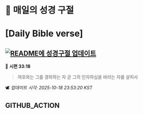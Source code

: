 # 🙏 매일의 성경 구절
# [Daily Bible verse]
## [![README에 성경구절 업데이트](https://github.com/DONGSUKA/first_test/actions/workflows/update-readme-bible.yml/badge.svg)](https://github.com/DONGSUKA/first_test/actions/workflows/update-readme-bible.yml)
<!-- START_BIBLE_VERSE -->
📖 **시편 33:18**
> 여호와는 그를 경외하는 자 곧 그의 인자하심을 바라는 자를 살피사

🕊️ _업데이트 시각: 2025-10-18 23:53:20 KST_
  <!-- END_BIBLE_VERSE -->
## GITHUB_ACTION
